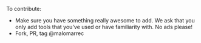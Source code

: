 To contribute:
- Make sure you have something really awesome to add. We ask that you only add tools that you've used or have familiarity with. No ads please!
- Fork, PR, tag @malomarrec
